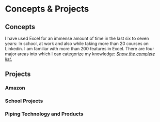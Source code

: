 # Concepts & Projects

## Concepts

I have used Excel for an immense amount of time in the last six to seven years: 
In school, at work and also while taking more than 20 courses on Linkedin. I am familiar with more than 200 features in Excel. 
There are four major areas into which I can categorize my knowledge: [*Show the complete list.*](https://github.com/saitejavanamala/Portfolio/blob/master/Microsoft%20Advanced%20Excel/Excel_Concepts_Detail.md)

## Projects

### Amazon
### School Projects 
### Piping Technology and Products

